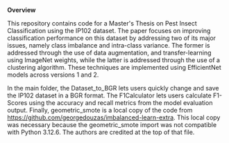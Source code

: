 **Overview**

This repository contains code for a Master's Thesis on Pest Insect Classification using the IP102 dataset.
The paper focuses on improving classification performance on this dataset by addressing two of its major issues,
namely class imbalance and intra-class variance. The former is addressed through the use of data augmentation,
and transfer-learning using ImageNet weights, while the latter is addressed through the use of a clustering
algorithm. These techniques are implemented using EfficientNet models across versions 1 and 2.

In the main folder, the Dataset_to_BGR lets users quickly change and save the IP102 dataset in a BGR format.
The F1Calculator lets users calculate F1-Scores using the accuracy and recall metrics from the model evaluation
output. Finally, geometric_smote is a local copy of the code from https://github.com/georgedouzas/imbalanced-learn-extra.
This local copy was necessary because the geometric_smote import was not compatible with Python 3.12.6. The authors are credited
at the top of that file.


